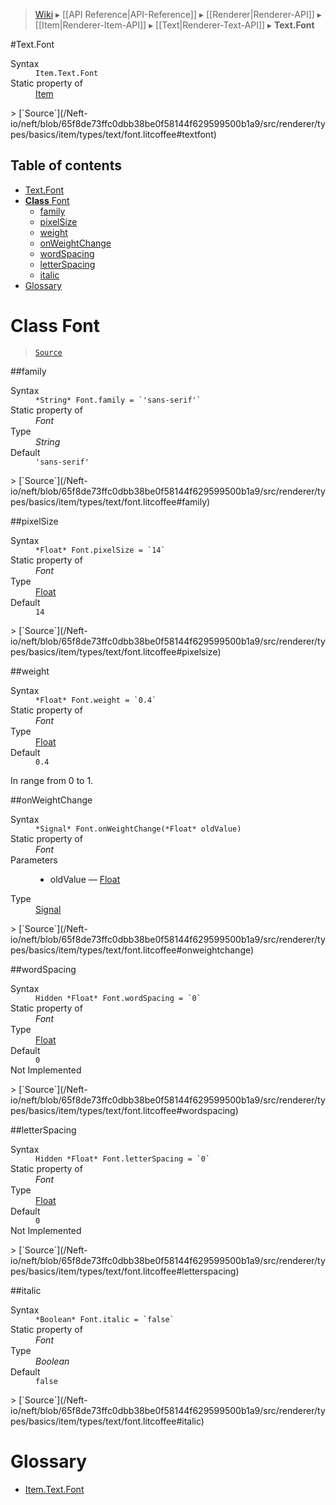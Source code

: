> [Wiki](Home) ▸ [[API Reference|API-Reference]] ▸ [[Renderer|Renderer-API]] ▸ [[Item|Renderer-Item-API]] ▸ [[Text|Renderer-Text-API]] ▸ **Text.Font**

#Text.Font
<dl><dt>Syntax</dt><dd><code>Item.Text.Font</code></dd><dt>Static property of</dt><dd><a href="/Neft-io/neft/wiki/Renderer-Item-API#class-item">Item</a></dd></dl>
> [`Source`](/Neft-io/neft/blob/65f8de73ffc0dbb38be0f58144f629599500b1a9/src/renderer/types/basics/item/types/text/font.litcoffee#textfont)

## Table of contents
* [Text.Font](#textfont)
* [**Class** Font](#class-font)
  * [family](#family)
  * [pixelSize](#pixelsize)
  * [weight](#weight)
  * [onWeightChange](#onweightchange)
  * [wordSpacing](#wordspacing)
  * [letterSpacing](#letterspacing)
  * [italic](#italic)
* [Glossary](#glossary)

# **Class** Font

> [`Source`](/Neft-io/neft/blob/65f8de73ffc0dbb38be0f58144f629599500b1a9/src/renderer/types/basics/item/types/text/font.litcoffee#class-font)

##family
<dl><dt>Syntax</dt><dd><code>&#x2A;String&#x2A; Font.family = `'sans-serif'`</code></dd><dt>Static property of</dt><dd><i>Font</i></dd><dt>Type</dt><dd><i>String</i></dd><dt>Default</dt><dd><code>'sans-serif'</code></dd></dl>
> [`Source`](/Neft-io/neft/blob/65f8de73ffc0dbb38be0f58144f629599500b1a9/src/renderer/types/basics/item/types/text/font.litcoffee#family)

##pixelSize
<dl><dt>Syntax</dt><dd><code>&#x2A;Float&#x2A; Font.pixelSize = `14`</code></dd><dt>Static property of</dt><dd><i>Font</i></dd><dt>Type</dt><dd><a href="/Neft-io/neft/wiki/Utils-API#isfloat">Float</a></dd><dt>Default</dt><dd><code>14</code></dd></dl>
> [`Source`](/Neft-io/neft/blob/65f8de73ffc0dbb38be0f58144f629599500b1a9/src/renderer/types/basics/item/types/text/font.litcoffee#pixelsize)

##weight
<dl><dt>Syntax</dt><dd><code>&#x2A;Float&#x2A; Font.weight = `0.4`</code></dd><dt>Static property of</dt><dd><i>Font</i></dd><dt>Type</dt><dd><a href="/Neft-io/neft/wiki/Utils-API#isfloat">Float</a></dd><dt>Default</dt><dd><code>0.4</code></dd></dl>
In range from 0 to 1.

##onWeightChange
<dl><dt>Syntax</dt><dd><code>&#x2A;Signal&#x2A; Font.onWeightChange(&#x2A;Float&#x2A; oldValue)</code></dd><dt>Static property of</dt><dd><i>Font</i></dd><dt>Parameters</dt><dd><ul><li>oldValue — <a href="/Neft-io/neft/wiki/Utils-API#isfloat">Float</a></li></ul></dd><dt>Type</dt><dd><a href="/Neft-io/neft/wiki/Signal-API#class-signal">Signal</a></dd></dl>
> [`Source`](/Neft-io/neft/blob/65f8de73ffc0dbb38be0f58144f629599500b1a9/src/renderer/types/basics/item/types/text/font.litcoffee#onweightchange)

##wordSpacing
<dl><dt>Syntax</dt><dd><code>Hidden &#x2A;Float&#x2A; Font.wordSpacing = `0`</code></dd><dt>Static property of</dt><dd><i>Font</i></dd><dt>Type</dt><dd><a href="/Neft-io/neft/wiki/Utils-API#isfloat">Float</a></dd><dt>Default</dt><dd><code>0</code></dd><dt>Not Implemented</dt></dl>
> [`Source`](/Neft-io/neft/blob/65f8de73ffc0dbb38be0f58144f629599500b1a9/src/renderer/types/basics/item/types/text/font.litcoffee#wordspacing)

##letterSpacing
<dl><dt>Syntax</dt><dd><code>Hidden &#x2A;Float&#x2A; Font.letterSpacing = `0`</code></dd><dt>Static property of</dt><dd><i>Font</i></dd><dt>Type</dt><dd><a href="/Neft-io/neft/wiki/Utils-API#isfloat">Float</a></dd><dt>Default</dt><dd><code>0</code></dd><dt>Not Implemented</dt></dl>
> [`Source`](/Neft-io/neft/blob/65f8de73ffc0dbb38be0f58144f629599500b1a9/src/renderer/types/basics/item/types/text/font.litcoffee#letterspacing)

##italic
<dl><dt>Syntax</dt><dd><code>&#x2A;Boolean&#x2A; Font.italic = `false`</code></dd><dt>Static property of</dt><dd><i>Font</i></dd><dt>Type</dt><dd><i>Boolean</i></dd><dt>Default</dt><dd><code>false</code></dd></dl>
> [`Source`](/Neft-io/neft/blob/65f8de73ffc0dbb38be0f58144f629599500b1a9/src/renderer/types/basics/item/types/text/font.litcoffee#italic)

# Glossary

- [Item.Text.Font](#class-font)


